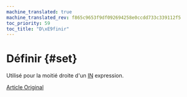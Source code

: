 ```yaml
---
machine_translated: true
machine_translated_rev: f865c9653f9df092694258e0ccdd733c339112f5
toc_priority: 59
toc_title: "D\xE9finir"
---
```


# Définir {#set}

Utilisé pour la moitié droite d'un [IN](../../../sql_reference/statements/select.md#select-in-operators) expression.

[Article Original](https://clickhouse.tech/docs/en/data_types/special_data_types/set/) <!--hide-->
